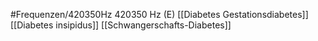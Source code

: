 #Frequenzen/420350Hz
420350 Hz (E)
[[Diabetes Gestationsdiabetes]]
[[Diabetes insipidus]]
[[Schwangerschafts-Diabetes]]